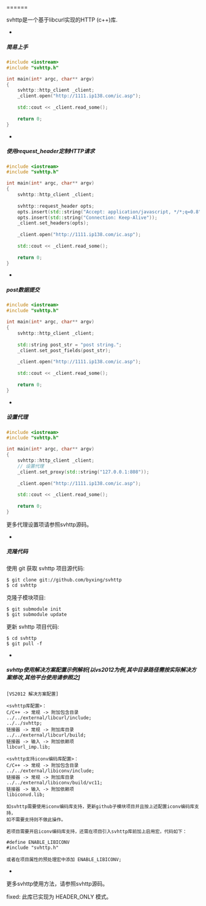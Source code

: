 ======

svhttp是一个基于libcurl实现的HTTP (c++)库.

-

##### 简易上手

``` c++
#include <iostream>
#include "svhttp.h"

int main(int* argc, char** argv)
{
	svhttp::http_client _client;
	_client.open("http://1111.ip138.com/ic.asp");
	
	std::cout << _client.read_some();
	
	return 0;
}
```
-

##### 使用request_header定制HTTP请求

``` c++
#include <iostream>
#include "svhttp.h"

int main(int* argc, char** argv)
{
	svhttp::http_client _client;
	
	svhttp::request_header opts;
	opts.insert(std::string("Accept: application/javascript, */*;q=0.8"));
	opts.insert(std::string("Connection: Keep-Alive"));
	_client.set_headers(opts);
	
	_client.open("http://1111.ip138.com/ic.asp");
	
	std::cout << _client.read_some();
	
	return 0;
}
``` 

-

##### post数据提交

``` c++
#include <iostream>
#include "svhttp.h"

int main(int* argc, char** argv)
{
	svhttp::http_client _client;
	
	std::string post_str = "post string.";
	_client.set_post_fields(post_str);
	
	_client.open("http://1111.ip138.com/ic.asp");
	
	std::cout << _client.read_some();
	
	return 0;
}
```

-

##### 设置代理

``` c++
#include <iostream>
#include "svhttp.h"

int main(int* argc, char** argv)
{
	svhttp::http_client _client;
	// 设置代理
	_client.set_proxy(std::string("127.0.0.1:808"));
	
	_client.open("http://1111.ip138.com/ic.asp");
	
	std::cout << _client.read_some();
	
	return 0;
}
```

更多代理设置项请参照svhttp源码。

-

##### 克隆代码

使用 git 获取 svhttp 项目源代码:

    $ git clone git://github.com/byxing/svhttp
    $ cd svhttp

克隆子模块项目:

    $ git submodule init
    $ git submodule update

更新 svhttp 项目代码:

    $ cd svhttp
    $ git pull -f

-

##### svhttp使用解决方案配置示例解析[以vs2012为例,其中目录路径需按实际解决方案修改,其他平台使用请参照之]

	[VS2012 解决方案配置]

	<svhttp库配置>：
	C/C++ -> 常规 -> 附加包含目录
	../../external/libcurl/include;
	../../svhttp;
	链接器 -> 常规 -> 附加库目录
	../../external/libcurl/build;
	链接器 -> 输入 -> 附加依赖项
	libcurl_imp.lib;

	<svhttp支持iconv编码库配置>：
	C/C++ -> 常规 -> 附加包含目录
	../../external/libiconv/include;
	链接器 -> 常规 -> 附加库目录
	../../external/libiconv/build/vc11;
	链接器 -> 输入 -> 附加依赖项
	libiconvd.lib;

	如svhttp需要使用iconv编码库支持，更新github子模块项目并且按上述配置iconv编码库支持，
	如不需要支持则不做此操作。

	若项目需要开启iconv编码库支持，还需在项目引入svhttp库前加上启用宏，代码如下：
	
	#define ENABLE_LIBICONV
	#include "svhttp.h"

	或者在项目属性的预处理宏中添加 ENABLE_LIBICONV;
	
-

更多svhttp使用方法，请参照svhttp源码。

fixed: 此库已实现为 HEADER_ONLY 模式。